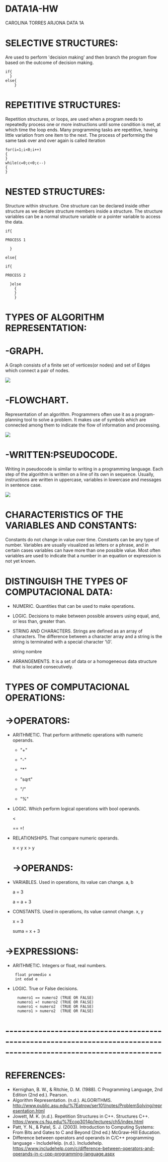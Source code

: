 # DATA1A-HW
CAROLINA TORRES ARJONA
DATA 1A

# SELECTIVE STRUCTURES:
Are used to perform 'decision making' and then branch the program flow based on the outcome of decision making. 

    if{
      }
    else{
        }

# REPETITIVE STRUCTURES: 
Repetition structures, or loops, are used when a program needs to repeatedly process one or more instructions until some condition is met, at which time the loop ends. Many programming tasks are repetitive, having little variation from one item to the next. The process of performing the same task over and over again is called iteration

    for(i=1;i<0;i++)
    {
    }
    while(c=0;c<0;c--)
    {
    }

# NESTED STRUCTURES: 
Structure within structure. One structure can be declared inside other structure as we declare structure members inside a structure. The structure variables can be a normal structure variable or a pointer variable to access the data.

    if{ 

    PROCESS 1

      }
 
    else{

    if{

    PROCESS 2

      }else
        {
        }
        }

# TYPES OF ALGORITHM REPRESENTATION:
# -GRAPH.
A Graph consists of a finite set of vertices(or nodes) and set of Edges which connect a pair of nodes.

<img src="https://panamahitek.com/wp-content/uploads/2016/01/Diagrama-de-Flujo-1.png " /></a>

# -FLOWCHART.
Representation of an algorithm. Programmers often use it as a program-planning tool to solve a problem. It makes use of symbols which are connected among them to indicate the flow of information and processing.

<img src="https://s3-eu-west-1.amazonaws.com/arisexpress/info_site/flowchart.png" /></a>

# -WRITTEN:PSEUDOCODE.
Writing in pseudocode is similar to writing in a programming language. Each step of the algorithm is written on a line of its own in sequence. Usually, instructions are written in uppercase, variables in lowercase and messages in sentence case.

<img src="https://cdn.lynda.com/video/90472-147-635182861185610073_338x600_thumb.jpg" /></a>


# CHARACTERISTICS OF THE VARIABLES AND CONSTANTS:
Constants do not change in value over time. Constants can be any type of number. 
Variables are usually visualized as letters or a phrase, and in certain cases variables can have more than one possible value. Most often variables are used to indicate that a number in an equation or expression is not yet known.

# DISTINGUISH THE TYPES OF COMPUTACIONAL DATA:
* NUMERIC.
Quantities that can be used to make operations.
* LOGIC.
Decisions to make between possible answers using equal, and, or less than, greater than. 
* STRING AND CHARACTERS. 
Strings are defined as an array of characters. The difference between a character array and a string is the string is terminated with a special character ‘\0’.

    string nombre 
    
* ARRANGEMENTS.
It is a set of data or a homogeneous data structure that is located consecutively. 

# TYPES OF COMPUTACIONAL OPERATIONS:

  # ->OPERATORS:
  
* ARITHMETIC. 
That perform arithmetic operations with numeric operands.

    * "+"
    
    * "-"
    
    * "*"
    
    * "sqrt"
    
    * "/"
    
    * "%"
    
* LOGIC. 
Which perform logical operations with bool operands. 

    <
    >
    ==
    =!
    
* RELATIONSHIPS.
That compare numeric operands. 
    
    x < y
    x > y
  
  # ->OPERANDS:
  
* VARIABLES.
Used in operations, its value can change. a, b

    a = 3
    
    a = a + 3

* CONSTANTS. 
Used in operations, its value cannot change. x, y

    x = 3
    
    suma = x + 3

 # ->EXPRESSIONS:
 
* ARITHMETIC. 
Integers or float, real numbers.

       float promedio x
       int edad e
       
* LOGIC. 
True or False decisions.
    
        numero1 == numero2 (TRUE OR FALSE)
        numero1 =! numero2 (TRUE OR FALSE)
        numero1 < numero2  (TRUE OR FALSE)
        numero1 > numero2  (TRUE OR FALSE)
        

# ------------------------------------------------------------------------------------------------------------------

# REFERENCES:

* Kernighan, B. W., & Ritchie, D. M. (1988). C Programming Language, 2nd Edition (2nd ed.). Pearson.
* Algorithm Representation. (n.d.). ALGORITHMS. http://www.public.asu.edu/%7Eatrow/ser101/notes/ProblemSolving/representation.html
* Jowett, M. K. (n.d.). Repetition Structures in C++. Structures C++. https://www.cs.fsu.edu/%7Ecop3014p/lectures/ch5/index.html
* Patt, Y. N., & Patel, S. J. (2003). Introduction to Computing Systems: From Bits and Gates to C and Beyond (2nd ed.) McGraw-Hill Education.
* Difference between operators and operands in C/C++ programming language - IncludeHelp. (n.d.). Includehelp. https://www.includehelp.com/c/difference-between-operators-and-operands-in-c-cpp-programming-language.aspx
